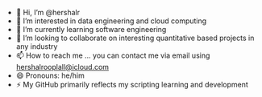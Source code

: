 - 👋 Hi, I’m @hershalr
- 👀 I’m interested in data engineering and cloud computing
- 🌱 I’m currently learning software engineering
- 💞️ I’m looking to collaborate on interesting quantitative based projects in any industry
- 📫 How to reach me ... you can contact me via email using hershalrooplall@icloud.com
- 😄 Pronouns: he/him
- ⚡ My GitHub primarily reflects my scripting learning and development

<!---
hershalr/hershalr is a ✨ special ✨ repository because its `README.md` (this file) appears on your GitHub profile.
You can click the Preview link to take a look at your changes.
--->
